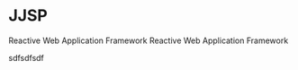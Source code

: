 JJSP
====

Reactive Web Application Framework
Reactive Web Application Framework

  
 
 

sdfsdfsdf







  



















